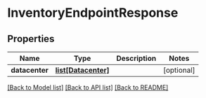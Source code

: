 # InventoryEndpointResponse

## Properties
Name | Type | Description | Notes
------------ | ------------- | ------------- | -------------
**datacenter** | [**list[Datacenter]**](Datacenter.md) |  | [optional] 

[[Back to Model list]](../README.md#documentation-for-models) [[Back to API list]](../README.md#documentation-for-api-endpoints) [[Back to README]](../README.md)


